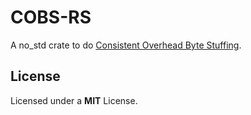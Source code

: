 # COBS-RS

A no_std crate to do [Consistent Overhead Byte
Stuffing](https://en.wikipedia.org/wiki/Consistent_Overhead_Byte_Stuffing).

## License

Licensed under a __MIT__ License.

